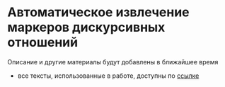 # Автоматическое извлечение маркеров дискурсивных отношений
Описание и другие материалы будут добавлены в ближайшее время
- все тексты, использованные в работе, доступны по [ссылке](https://drive.google.com/drive/folders/1XcxpK4Ud-01SILgCjlXz47h5J_xPuJ_m?usp=sharing)
